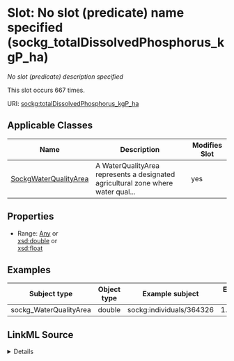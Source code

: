 

# Slot: No slot (predicate) name specified (sockg_totalDissolvedPhosphorus_kgP_ha)


_No slot (predicate) description specified_






This slot occurs 667 times.


URI: [sockg:totalDissolvedPhosphorus_kgP_ha](https://idir.uta.edu/sockg-ontology/docs/totalDissolvedPhosphorus_kgP_ha)



<!-- no inheritance hierarchy -->





## Applicable Classes

| Name | Description | Modifies Slot |
| --- | --- | --- |
| [SockgWaterQualityArea](../classes/SockgWaterQualityArea.md) | A WaterQualityArea represents a designated agricultural zone where water qual... |  yes  |







## Properties

* Range: [Any](../classes/Any.md)&nbsp;or&nbsp;<br />[xsd:double](http://www.w3.org/2001/XMLSchema#double)&nbsp;or&nbsp;<br />[xsd:float](http://www.w3.org/2001/XMLSchema#float)






## Examples

| Subject type | Object type | Example subject | Example object | Occurrences |
| --- | --- | --- | --- | --- |
| sockg_WaterQualityArea | double | sockg:individuals/364326 | 1.409174 | 667 |




## LinkML Source

<details>

```yaml
name: sockg_totalDissolvedPhosphorus_kgP_ha
annotations:
  count:
    tag: count
    value: 667
description: No slot (predicate) description specified
title: No slot (predicate) name specified
examples:
- object:
    example_object: '1.409174'
    example_object_type: double
    example_predicate: sockg:totalDissolvedPhosphorus_kgP_ha
    example_subject: sockg:individuals/364326
    example_subject_type: sockg_WaterQualityArea
from_schema: soc-kg
rank: 1000
domain: sockg_WaterQualityArea
slot_uri: sockg:totalDissolvedPhosphorus_kgP_ha
alias: sockg_totalDissolvedPhosphorus_kgP_ha
domain_of:
- sockg_WaterQualityArea
range: Any
any_of:
- range: double
- range: float

```
</details>